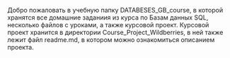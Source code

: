 Добро пожаловать в учебную папку DATABESES_GB_course, в которой хранятся все домашние заданиия из курса по Базам данных SQL, несколько файлов с уроками, а также курсовой проект.
Курсовой проект хранится в директории Course_Project_Wildberries, в ней также лежит файл readme.md, в котором можно ознакомиться описанием проекта. 

